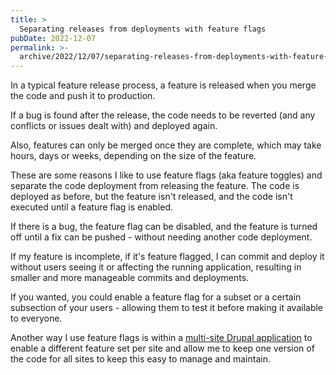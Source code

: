 ```yaml
---
title: >
  Separating releases from deployments with feature flags
pubDate: 2022-12-07
permalink: >-
  archive/2022/12/07/separating-releases-from-deployments-with-feature-flags
---
```


In a typical feature release process, a feature is released when you merge the code and push it to production.

If a bug is found after the release, the code needs to be reverted (and any conflicts or issues dealt with) and deployed again.

Also, features can only be merged once they are complete, which may take hours, days or weeks, depending on the size of the feature.

These are some reasons I like to use feature flags (aka feature toggles) and separate the code deployment from releasing the feature. The code is deployed as before, but the feature isn't released, and the code isn't executed until a feature flag is enabled.

If there is a bug, the feature flag can be disabled, and the feature is turned off until a fix can be pushed - without needing another code deployment.

If my feature is incomplete, if it's feature flagged, I can commit and deploy it without users seeing it or affecting the running application, resulting in smaller and more manageable commits and deployments.

If you wanted, you could enable a feature flag for a subset or a certain subsection of your users - allowing them to test it before making it available to everyone.

Another way I use feature flags is within a [multi-site Drupal application]({{site.url}}/archive/2022/11/13/how-i-manage-multiple-drupal-websites-using-the-same-codebase) to enable a different feature set per site and allow me to keep one version of the code for all sites to keep this easy to manage and maintain.
